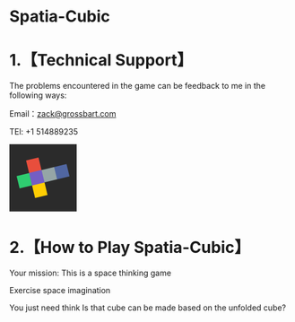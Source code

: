 # Spatia-Cubic


# 1.【Technical Support】

The problems encountered in the game can be feedback to me in the following ways:

Email：zack@grossbart.com

TEl: +1 514889235

![image](https://github.com/MMK460/Spatia-Cubic/blob/master/icon-60%402x.png)


# 2.【How to Play Spatia-Cubic】

Your mission: This is a space thinking game

Exercise space imagination

You just need think Is that cube can be made based on the unfolded cube?
